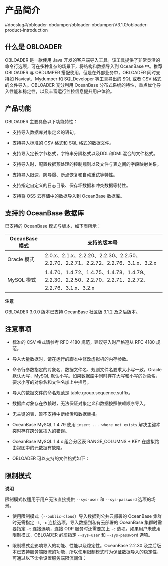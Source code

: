 产品简介 
=========================
#docslug#/obloader-obdumper/obloader-obdumper/V3.1.0/obloader-product-introduction


什么是 OBLOADER 
---------------------------------

OBLOADER 是一款使用 Java 开发的客户端导入工具。该工具提供了非常灵活的命令行选项，可在多种复杂的场景下，将结构和数据导入到 OceanBase 中。推荐 OBLOADER 与 OBDUMPER 搭配使用，但是在外部业务中，OBLOADER 同时支持如 Navicat、Mydumper 和 SQLDeveloper 等工具导出的 SQL 或者 CSV 格式的文件导入。OBLOADER 充分利用 OceanBase 分布式系统的特性，重点优化导入性能和稳定性，以及丰富运行监控信息提升用户体验。

产品功能 
-------------------------

OBLOADER 主要具备以下功能特性：

* 支持导入数据库对象定义的语句。

  

* 支持导入标准的 CSV 格式和 SQL 格式的数据文件。

  

* 支持导入定长字节格式，字符串分隔格式以及DDL和DML混合的文件格式。

  

* 支持导入时，配置数据预处理的控制规则以及文件与表之间的字段映射关系。

  

* 支持导入限速、防导爆、断点恢复和自动重试等特性。

  

* 支持指定自定义的日志目录、保存坏数据和冲突数据等特性。

  

* 支持将 OSS 云存储中的数据导入到 OceanBase 数据库。

  




支持的 OceanBase 数据库 
--------------------------------------

已支持的 OceanBase 模式与版本，如下表所示：


| **OceanBase 模式** |                                        **支持的版本号**                                        |
|------------------|------------------------------------------------------------------------------------------|
| Oracle 模式        | 2.0.x、2.1.x、2.2.20、2.2.30、2.2.50、2.2.70、2.2.71、2.2.72、2.2.76、3.1.x、3.2.x                 |
| MySQL 模式         | 1.4.70、1.4.72、1.4.75、1.4.78、1.4.79、2.2.30、2.2.50、2.2.70、2.2.71、2.2.72、2.2.76、3.1.x、3.2.x |


**注意**



OBLOADER 3.0.0 版本已支持 OceanBase 社区版 3.1.2 及之后版本。

注意事项 
-------------------------

* 标准的 CSV 格式请参考 RFC 4180 规范，建议导入时严格遵从 RFC 4180 规范。

  

* 导入大量数据时，请在运行的脚本中修改虚拟机的内存参数。

  

* 命令行参数指定的对象名、数据文件名、规则文件名要求大小写一致。Oracle 默认大写，MySQL 默认小写。如果数据库中同时存在大写和小写的对象名，要求小写的对象名和文件名加上中括号。

  

* 导入的数据文件的命名规范是 table.group.sequence.suffix。

  

* 数据库对象存在依赖时，无法保证对象定义和数据按照依赖顺序导入。

  

* 无主键的表，暂不支持中断续传和数据替换。

  

* OceanBase MySQL 1.4.79 使用 `insert ... where not exists` 解决主键冲突时存在跨分区插入的错误。

  

* OceanBase MySQL 1.4.x 组合分区表 RANGE_COLUMNS + KEY 在虚拟路由视图中的元数据有缺陷。

  

* OBLOADER 可以支持的文件格式如下：

  




限制模式 
-------------------------

**说明**



限制模式仅适用于用户无法直接提供 `--sys-user` 和 `--sys-password` 选项的场景。

* 使用限制模式（`--public-cloud`）导入数据到公共云部署的 OceanBase 集群时无需指定 `-t`, `-c` 连接选项。导入数据到私有云部署的 OceanBase 集群时需要指定 `-t` 连接选项，连接 ODP 服务时还需要加上 `-c` 选项。如果用户未使用限制模式，OBLOADER 必须指定 `--sys-user` 和 `--sys-password` 选项。

  

* 限制模式会影响导入的功能、性能以及稳定性。OceanBase 2.2.30 及之后版本已支持服务端限流的功能，所以使用限制模式时为保证数据导入的稳定性，可通过以下命令设置服务端限流阈值：

  




